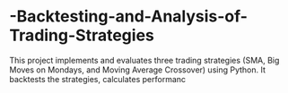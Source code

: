 # -Backtesting-and-Analysis-of-Trading-Strategies
This project implements and evaluates three trading strategies (SMA, Big Moves on Mondays, and Moving Average Crossover) using Python. It backtests the strategies, calculates performanc

